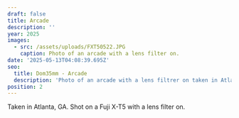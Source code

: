 ```yaml
---
draft: false
title: Arcade
description: ''
year: 2025
images:
  - src: /assets/uploads/FXT50522.JPG
    caption: Photo of an arcade with a lens filter on.
date: '2025-05-13T04:08:39.695Z'
seo:
  title: Dom35mm - Arcade
  description: 'Photo of an arcade with a lens filtrer on taken in Atlanta, GA (2025).'
position: 2
---
```



Taken in Atlanta, GA. Shot on a Fuji X-T5 with a lens filter on.
